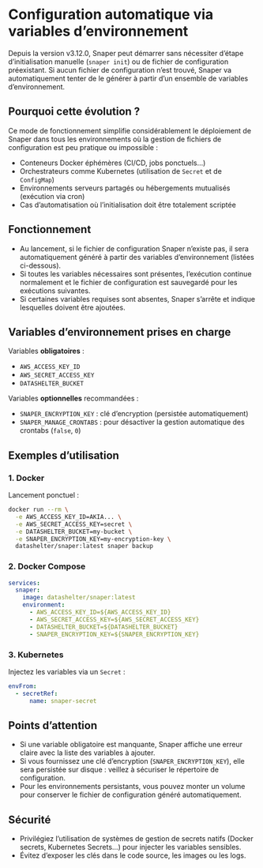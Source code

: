# Configuration automatique via variables d’environnement

Depuis la version v3.12.0, Snaper peut démarrer sans nécessiter d’étape d’initialisation manuelle (`snaper init`) ou de fichier de configuration préexistant. Si aucun fichier de configuration n’est trouvé, Snaper va automatiquement tenter de le générer à partir d’un ensemble de variables d’environnement.

## Pourquoi cette évolution ?

Ce mode de fonctionnement simplifie considérablement le déploiement de Snaper dans tous les environnements où la gestion de fichiers de configuration est peu pratique ou impossible :
- Conteneurs Docker éphémères (CI/CD, jobs ponctuels…)
- Orchestrateurs comme Kubernetes (utilisation de `Secret` et de `ConfigMap`)
- Environnements serveurs partagés ou hébergements mutualisés (exécution via cron)
- Cas d’automatisation où l’initialisation doit être totalement scriptée

## Fonctionnement

- Au lancement, si le fichier de configuration Snaper n’existe pas, il sera automatiquement généré à partir des variables d’environnement (listées ci-dessous).
- Si toutes les variables nécessaires sont présentes, l’exécution continue normalement et le fichier de configuration est sauvegardé pour les exécutions suivantes.
- Si certaines variables requises sont absentes, Snaper s’arrête et indique lesquelles doivent être ajoutées.

## Variables d’environnement prises en charge

Variables **obligatoires** :
- `AWS_ACCESS_KEY_ID`
- `AWS_SECRET_ACCESS_KEY`
- `DATASHELTER_BUCKET`

Variables **optionnelles** recommandées :
- `SNAPER_ENCRYPTION_KEY` : clé d’encryption (persistée automatiquement)
- `SNAPER_MANAGE_CRONTABS` : pour désactiver la gestion automatique des crontabs (`false`, `0`)

## Exemples d’utilisation

### 1. Docker

Lancement ponctuel :
```sh
docker run --rm \
  -e AWS_ACCESS_KEY_ID=AKIA... \
  -e AWS_SECRET_ACCESS_KEY=secret \
  -e DATASHELTER_BUCKET=my-bucket \
  -e SNAPER_ENCRYPTION_KEY=my-encryption-key \
  datashelter/snaper:latest snaper backup
```

### 2. Docker Compose

```yaml
services:
  snaper:
    image: datashelter/snaper:latest
    environment:
      - AWS_ACCESS_KEY_ID=${AWS_ACCESS_KEY_ID}
      - AWS_SECRET_ACCESS_KEY=${AWS_SECRET_ACCESS_KEY}
      - DATASHELTER_BUCKET=${DATASHELTER_BUCKET}
      - SNAPER_ENCRYPTION_KEY=${SNAPER_ENCRYPTION_KEY}
```

### 3. Kubernetes

Injectez les variables via un `Secret` :

```yaml
envFrom:
  - secretRef:
      name: snaper-secret
```

## Points d’attention

- Si une variable obligatoire est manquante, Snaper affiche une erreur claire avec la liste des variables à ajouter.
- Si vous fournissez une clé d’encryption (`SNAPER_ENCRYPTION_KEY`), elle sera persistée sur disque : veillez à sécuriser le répertoire de configuration.
- Pour les environnements persistants, vous pouvez monter un volume pour conserver le fichier de configuration généré automatiquement.

## Sécurité

- Privilégiez l’utilisation de systèmes de gestion de secrets natifs (Docker secrets, Kubernetes Secrets…) pour injecter les variables sensibles.
- Évitez d’exposer les clés dans le code source, les images ou les logs.
